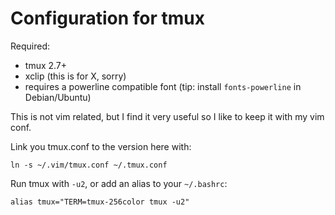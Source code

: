 # Configuration for tmux

Required:

 - tmux 2.7+
 - xclip (this is for X, sorry)
 - requires a powerline compatible font (tip: install `fonts-powerline` in Debian/Ubuntu)

This is not vim related, but I find it very useful so I like to keep it with my
vim conf.

Link you tmux.conf to the version here with:

```
ln -s ~/.vim/tmux.conf ~/.tmux.conf
```

Run tmux with `-u2`, or add an alias to your `~/.bashrc`:

```
alias tmux="TERM=tmux-256color tmux -u2"
```

